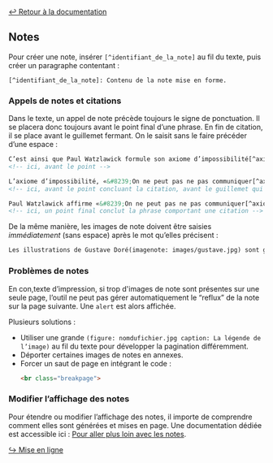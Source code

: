 [↩ Retour à la documentation](index.md)

## Notes

Pour créer une note, insérer `[^identifiant_de_la_note]` au fil du texte, puis créer un paragraphe contentant :   

`[^identifiant_de_la_note]: Contenu de la note mise en forme.`

### Appels de notes et citations

Dans le texte, un appel de note précède toujours le signe de ponctuation. Il se placera donc toujours avant le point final d’une phrase. En fin de citation, il se place avant le guillemet fermant. On le saisit sans le faire précéder d’une espace :
```html
C’est ainsi que Paul Watzlawick formule son axiome d’impossibilité[^axiome].
<!-- ici, avant le point -->

L’axiome d’impossibilité, «&#8239;On ne peut pas ne pas communiquer[^axiome].&#8239;», est formulé […]
<!-- ici, avant le point concluant la citation, avant le guillemet qui l’encadre (précédé d’une espace fine insécable) -->

Paul Watzlawick affirme «&#8239;On ne peut pas ne pas communiquer[^axiome].&#8239;». Ainsi […]
<!-- ici, un point final conclut la phrase comportant une citation -->
```

De la même manière, les images de note doivent être saisies _immédiatement_ (sans espace) après le mot qu’elles précisent :
```md
Les illustrations de Gustave Doré(imagenote: images/gustave.jpg) sont gravées dans les mémoires.
```

### Problèmes de notes

En con,texte d’impression, si trop d'images de note sont présentes sur une seule page, l’outil ne peut pas gérer automatiquement le “reflux” de la note sur la page suivante. Une `alert` est alors affichée.

Plusieurs solutions : 

- Utiliser une grande `(figure: nomdufichier.jpg caption: La légende de l’image)` au fil du texte pour développer la pagination différemment.
- Déporter certaines images de notes en annexes.
- Forcer un saut de page en intégrant le code :
  ```html
  <br class="breakpage">
  ```

### Modifier l’affichage des notes

Pour étendre ou modifier l’affichage des notes, il importe de comprendre comment elles sont générées et mises en page. Une documentation dédiée est accessible ici : [Pour aller plus loin avec les notes](advanced-notes.md).

[↪ Mise en ligne](online.md)